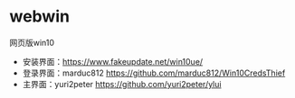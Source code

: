 # webwin
网页版win10

* 安装界面：https://www.fakeupdate.net/win10ue/
* 登录界面：marduc812 https://github.com/marduc812/Win10CredsThief
* 主界面：yuri2peter https://github.com/yuri2peter/ylui
